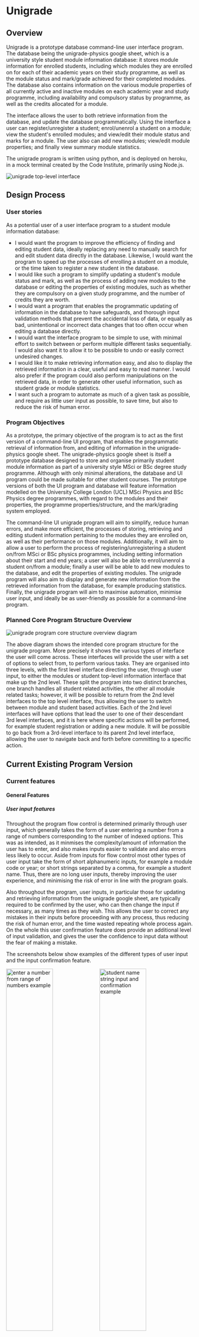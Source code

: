 # Unigrade

## Overview
Unigrade is a prototype database command-line user interface program. The database being the unigrade-physics google
sheet, which is a university style student module information database: it stores module information for enrolled
students, including which modules they are enrolled on for each of their academic years on their study programme,
as well as the module status and mark/grade achieved for their completed modules. The database also contains
information on the various module properties of all currently active and inactive modules on each academic
year and study programme, including availability and compulsory status by programme, as well as the credits allocated for a module.

The interface allows the user to both retrieve information from the database, and update the database
programmatically. Using the interface a user can register/unregister a student; enrol/unenrol a student on a module;
view the student's enrolled modules; and view/edit their module status and marks for a module. The user also can add
new modules; view/edit module properties; and finally view summary module statistics.

The unigrade program is written using python, and is deployed on heroku, in a mock terminal created by the
Code Institute, primarily using Node.js.

![unigrade top-level interface](docs/screenshots/unigrade_top_level_interface.png)

## Design Process

### User stories
As a potential user of a user interface program to a student module information database:
- I would want the program to improve the efficiency of finding and editing student data, ideally replacing any need to manually search for and edit student data directly in the database. Likewise, I would want the program to speed up the processes of enrolling a student on a module, or the time taken to register a new student in the database.
- I would like such a program to simplify updating a student's module status and mark, as well as the process of adding new modules to the database or editing the properties of existing modules, such as whether they are compulsory on a given study programme, and the number of credits they are worth.
- I would want a program that enables the programmatic updating of information in the database to have safeguards, and thorough input validation methods that prevent the accidental loss of data, or equally as bad, unintentional or incorrect data changes that too often occur when editing a database directly.
- I would want the interface program to be simple to use, with minimal effort to switch between or perform multiple different tasks sequentially. I would also want it to
allow it to be possible to undo or easily correct undesired changes.
- I would like it to make retrieving information easy, and also to display the retrieved information in a clear, useful and easy to read manner. I would also prefer if
the program could also perform manipulations on the retrieved data, in order to generate other useful information, such as student grade or module statistics.
- I want such a program to automate as much of a given task as possible, and require as little user input as possible, to save time, but also to reduce the risk of
human error.

### Program Objectives
As a prototype, the primary objective of the program is to act as the first version of a command-line UI program, that enables the programmatic retrieval of information from,
and editing of information in the unigrade-physics google sheet. The unigrade-physics google sheet is itself a prototype database designed to store and organise primarily student module information as part of a university style MSci or BSc degree study programme. Although with only minimal alterations, the database and UI program could be made suitable for other student courses. The prototype versions of both the UI program and database will feature information modelled on the University College London (UCL) MSci Physics and
BSc Physics degree programmes, with regard to the modules and their properties, the programme properties/structure, and the mark/grading system employed.

The command-line UI unigrade program will aim to simplify, reduce human errors, and make more efficient, the processes of storing, retrieving and editing student information pertaining to the modules they are enrolled on, as well as their performance on those modules. Additionally, it will aim to allow a user to perform the process of
registering/unregistering a student on/from MSci or BSc physics programmes, including setting information about their start and end years; a user will also be able to enrol/unenrol a student on/from a module; finally a user will be able to add new modules to the database, and edit the properties of existing modules. The unigrade program will also aim to display and generate new information from the retrieved information from the database, for example producing statistics. Finally, the unigrade program will aim to
maximise automation, minimise user input, and ideally be as user-friendly as possible for a command-line program.

### Planned Core Program Structure Overview
![unigrade program core structure overview diagram](docs/flowcharts/unigrade_core_structure_overview.png)

The above diagram shows the intended core program structure for the unigrade program. More precisely it shows the various types of interface the user will come across.
These interfaces will provide the user with a set of options to select from, to perform various tasks. They are organised into three levels, with the first level interface
directing the user, through user input, to either the modules or student top-level information interface that make up the 2nd level. These split the program into two distinct
branches, one branch handles all student related activities, the other all module related tasks; however, it will be possible to return from the 2nd level interfaces to the top
level interface, thus allowing the user to switch between module and student based activities. Each of the 2nd level interfaces will have options that lead the user to
one of their descendant 3rd level interfaces, and it is here where specific actions will be performed, for example student registration or adding a new module. It will be possible to go back from a 3rd-level interface to its parent 2nd level interface, allowing the user to navigate back and forth before committing to
a specific action.

## Current Existing Program Version

### Current features

#### General Features

##### User input features

Throughout the program flow control is determined primarily through user input, which generally takes the form of a user entering a number from a range of numbers
corresponding to the number of indexed options. This was as intended, as it minmises the complexity/amount of information the user has to enter, and also makes
inputs easier to validate and also errors less likely to occur. Aside from inputs for flow control most other types of user input take the form of short alphanumeric inputs,
for example a module code or year; or short strings separated by a comma, for example a student name. Thus, there are no long user inputs, thereby improving the user experience,
and minimising the risk of error in line with the program goals.

Also throughout the program, user inputs, in particular those for updating and retrieving information from the unigrade google sheet, are typically required to be confirmed by the user, who can then change the input if necessary, as many times as they wish. This allows the user to correct any mistakes in their inputs before proceeding with any process, thus reducing the risk of human error, and the time wasted repeating whole process again. On the whole this user confirmation feature does provide an additional level
of input validation, and gives the user the confidence to input data without the fear of making a mistake.

The screenshots below show examples of the different types of user input and the input confirmation feature.

<img src="docs/screenshots/user_input3.png" alt="enter a number from range of numbers example" width=50%% height=50%><img src="docs/screenshots/user_input1.png" alt="student name string input and confirmation example" width=50%% height=50%>
<img src="docs/screenshots/user_input2.png" alt="module code alphanumeric input and confirmation example" width=50%% height=50%>

##### User feedback and terminal display features
User feedback is provided regularly to the user during any process and after most inputs, for example indicating to the user the success or failure of a process, the reason why an input is invalid, or 'loading...' type messages during a period of inactivity. In addition a user is often provided with reasons why a process cannot be performed,
as well any constraints that exist on editing information. Finally the user for certain processes is given usage guidance on the intended purpose behind performing a process, and
how and when it should be used. The screenshots below show examples of the mentioned user feedback features.

<img src="docs/screenshots/user_feedback_success.png" alt=" process successful example" width=50%% height=50%><img src="docs/screenshots/user_feedback_reason_invalid.png" alt="invalid input explanation example" width=50%% height=50%>

<img src="docs/screenshots/user_feedback_loading.png" alt=" loading feedback example" width=50%% height=50%><img src="docs/screenshots/user_feedback_usage_msg.png" alt=" usage feedback example" width=50%% height=50%>

<img src="docs/screenshots/user_feedback_not_possible_reason.png" alt="feedback why a process is not possible example" width=50%% height=50%>

With regard to how content is displayed to the terminal, outputs are often time separated, appearing successively rather than all at once, thereby making it easier for the user 
to track and read, particularly when printed information causes scrolling of the terminal. To further aid a user in reading printed information, particularly if the process is to
retrieve and view student or module information, the user can choose when to proceed through 'enter any key to continue' inputs. Finally to optimise the readability and clarity
of displayed information in the terminal, titled lists and tables have been employed where possible. The screenshots below show examples of the terminal display features.

<img src="docs/screenshots/terminal_display_list.png" alt=" an example of using lists in displaying information in the terminal" width=50%% height=50%><img src="docs/screenshots/terminal_display_table.png" alt="an example of using tables for displaying information in the terminal" width=50%% height=50%>

##### Flow control/Program navigation features
At the start of every interface and all processes the user is asked to confirm they wish to proceed. If they select no, they are then given options to return to a higher level interface, as well as to exit the program. Additionally in many activities the user has options to switch between closely related actvities, particulary when they cannot perform
the activity they desire, or if other things must be done first; for example if in trying to view/edit student information for a module, the user is informed the student is not registered in the database, they are provided the option of registering the student. 
Screenshots demonstrating examples of program navigation features:

<img src="docs/screenshots/program_nav_switch_activity.png" alt=" an example of a user being given an option to switch activity" width=50%% height=50%><img src="docs/screenshots/program_nav_want_to_continue.png" alt="an example of prompting the user to continue or go back, with options" width=50%% height=50%>

